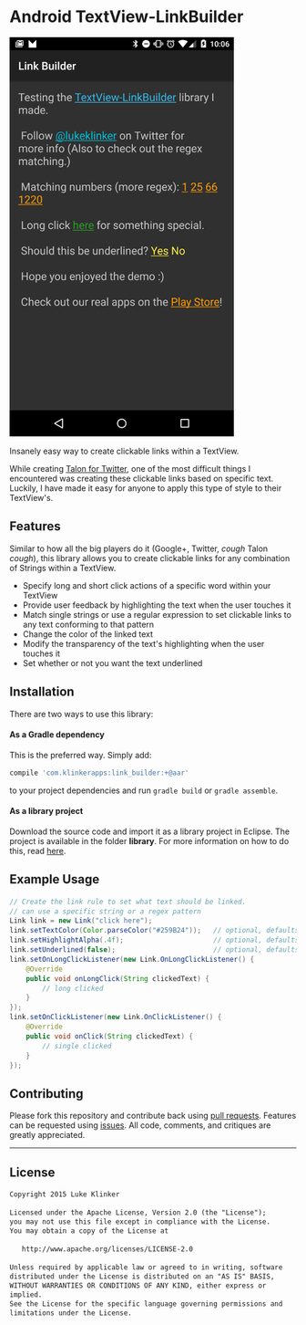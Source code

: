 # Android TextView-LinkBuilder

![Screenshot](preview.png)

Insanely easy way to create clickable links within a TextView. 

While creating [Talon for Twitter](https://github.com/klinker24/Talon-for-Twitter), one of the most difficult things I encountered was creating these clickable links based on specific text. Luckily, I have made it easy for anyone to apply this type of style to their TextView's.

## Features

Similar to how all the big players do it (Google+, Twitter, *cough* Talon *cough*), this library allows you to create clickable links for any combination of Strings within a TextView.

 - Specify long and short click actions of a specific word within your TextView
 - Provide user feedback by highlighting the text when the user touches it
 - Match single strings or use a regular expression to set clickable links to any text conforming to that pattern
 - Change the color of the linked text
 - Modify the transparency of the text's highlighting when the user touches it
 - Set whether or not you want the text underlined

## Installation

There are two ways to use this library:

#### As a Gradle dependency

This is the preferred way. Simply add:

```groovy
compile 'com.klinkerapps:link_builder:+@aar'
```

to your project dependencies and run `gradle build` or `gradle assemble`.

#### As a library project

Download the source code and import it as a library project in Eclipse. The project is available in the folder **library**. For more information on how to do this, read [here](http://developer.android.com/tools/projects/index.html#LibraryProjects).

## Example Usage

```java
// Create the link rule to set what text should be linked.
// can use a specific string or a regex pattern
Link link = new Link("click here");
link.setTextColor(Color.parseColor("#259B24"));   // optional, defaults to holo blue
link.setHighlightAlpha(.4f); 					  // optional, defaults to .15f
link.setUnderlined(false); 						  // optional, defaults to true
link.setOnLongClickListener(new Link.OnLongClickListener() {
    @Override
    public void onLongClick(String clickedText) {
    	// long clicked
    }
});
link.setOnClickListener(new Link.OnClickListener() {
    @Override
    public void onClick(String clickedText) {
    	// single clicked
    }
});
```

## Contributing

Please fork this repository and contribute back using [pull requests](https://github.com/klinker24/Android-TextView-LinkBuilder/pulls). Features can be requested using [issues](https://github.com/klinker24/Android-TextView-LinkBuilder/issues). All code, comments, and critiques are greatly appreciated.



---

## License

    Copyright 2015 Luke Klinker

    Licensed under the Apache License, Version 2.0 (the "License");
    you may not use this file except in compliance with the License.
    You may obtain a copy of the License at

       http://www.apache.org/licenses/LICENSE-2.0

    Unless required by applicable law or agreed to in writing, software
    distributed under the License is distributed on an "AS IS" BASIS,
    WITHOUT WARRANTIES OR CONDITIONS OF ANY KIND, either express or implied.
    See the License for the specific language governing permissions and
    limitations under the License.
